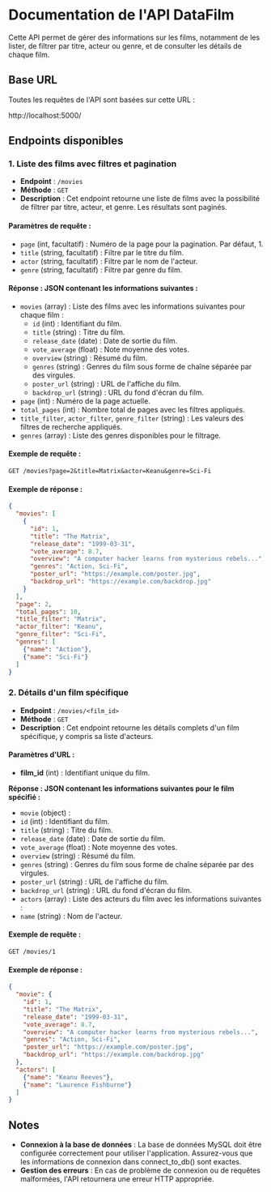 # Documentation de l'API DataFilm

Cette API permet de gérer des informations sur les films, notamment de les lister, de filtrer par titre, acteur ou genre, et de consulter les détails de chaque film.

## Base URL
Toutes les requêtes de l'API sont basées sur cette URL :

http://localhost:5000/

## Endpoints disponibles

### 1. Liste des films avec filtres et pagination

- **Endpoint** : `/movies`
- **Méthode** : `GET`
- **Description** : Cet endpoint retourne une liste de films avec la possibilité de filtrer par titre, acteur, et genre. Les résultats sont paginés.

#### Paramètres de requête :
- `page` (int, facultatif) : Numéro de la page pour la pagination. Par défaut, 1.
- `title` (string, facultatif) : Filtre par le titre du film.
- `actor` (string, facultatif) : Filtre par le nom de l'acteur.
- `genre` (string, facultatif) : Filtre par genre du film.

#### Réponse : JSON contenant les informations suivantes :
- `movies` (array) : Liste des films avec les informations suivantes pour chaque film :
  - `id` (int) : Identifiant du film.
  - `title` (string) : Titre du film.
  - `release_date` (date) : Date de sortie du film.
  - `vote_average` (float) : Note moyenne des votes.
  - `overview` (string) : Résumé du film.
  - `genres` (string) : Genres du film sous forme de chaîne séparée par des virgules.
  - `poster_url` (string) : URL de l'affiche du film.
  - `backdrop_url` (string) : URL du fond d'écran du film.
- `page` (int) : Numéro de la page actuelle.
- `total_pages` (int) : Nombre total de pages avec les filtres appliqués.
- `title_filter`, `actor_filter`, `genre_filter` (string) : Les valeurs des filtres de recherche appliqués.
- `genres` (array) : Liste des genres disponibles pour le filtrage.

#### Exemple de requête :
```http
GET /movies?page=2&title=Matrix&actor=Keanu&genre=Sci-Fi
```
#### Exemple de réponse :
```json
{
  "movies": [
    {
      "id": 1,
      "title": "The Matrix",
      "release_date": "1999-03-31",
      "vote_average": 8.7,
      "overview": "A computer hacker learns from mysterious rebels...",
      "genres": "Action, Sci-Fi",
      "poster_url": "https://example.com/poster.jpg",
      "backdrop_url": "https://example.com/backdrop.jpg"
    }
  ],
  "page": 2,
  "total_pages": 10,
  "title_filter": "Matrix",
  "actor_filter": "Keanu",
  "genre_filter": "Sci-Fi",
  "genres": [
    {"name": "Action"},
    {"name": "Sci-Fi"}
  ]
}
```

### 2. Détails d'un film spécifique
- **Endpoint** : `/movies/<film_id>`
- **Méthode** : `GET`
- **Description** : Cet endpoint retourne les détails complets d'un film spécifique, y compris sa liste d'acteurs.

#### Paramètres d'URL :
- **film_id** (int) : Identifiant unique du film.

**Réponse : JSON contenant les informations suivantes pour le film spécifié :**
- `movie` (object) :
- `id` (int) : Identifiant du film.
- `title` (string) : Titre du film.
- `release_date` (date) : Date de sortie du film.
- `vote_average` (float) : Note moyenne des votes.
- `overview` (string) : Résumé du film.
- `genres` (string) : Genres du film sous forme de chaîne séparée par des virgules.
- `poster_url` (string) : URL de l'affiche du film.
- `backdrop_url` (string) : URL du fond d'écran du film.
- `actors` (array) : Liste des acteurs du film avec les informations suivantes :
- `name` (string) : Nom de l'acteur.

#### Exemple de requête :
```http 
GET /movies/1
```
#### Exemple de réponse :
```json
{
  "movie": {
    "id": 1,
    "title": "The Matrix",
    "release_date": "1999-03-31",
    "vote_average": 8.7,
    "overview": "A computer hacker learns from mysterious rebels...",
    "genres": "Action, Sci-Fi",
    "poster_url": "https://example.com/poster.jpg",
    "backdrop_url": "https://example.com/backdrop.jpg"
  },
  "actors": [
    {"name": "Keanu Reeves"},
    {"name": "Laurence Fishburne"}
  ]
}
```

## Notes
- **Connexion à la base de données** : La base de données MySQL doit être configurée correctement pour utiliser l'application. Assurez-vous que les informations de connexion dans connect_to_db() sont exactes.
- **Gestion des erreurs** : En cas de problème de connexion ou de requêtes malformées, l'API retournera une erreur HTTP appropriée.